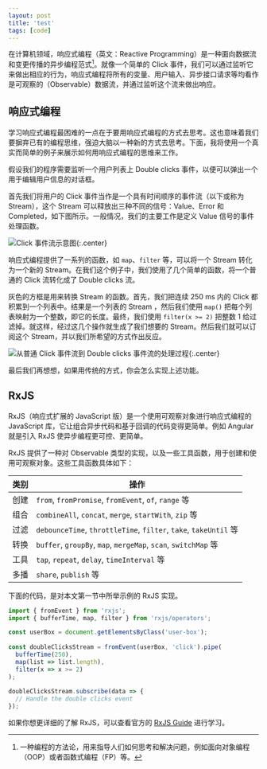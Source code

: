 ```yaml
---
layout: post
title: 'test'
tags: [code]
---
```



在计算机领域，响应式编程（英文：Reactive Programming）是一种面向数据流和变更传播的异步编程范式[^1]。就像一个简单的 Click 事件，我们可以通过监听它来做出相应的行为，响应式编程将所有的变量、用户输入、异步接口请求等均看作是可观察的（Observable）数据流，并通过监听这个流来做出响应。

## 响应式编程

学习响应式编程最困难的一点在于要用响应式编程的方式去思考。这也意味着我们要摒弃已有的编程思维，强迫大脑以一种新的方式去思考。下面，我将使用一个真实而简单的例子来展示如何用响应式编程的思维来工作。

假设我们的程序需要监听一个用户列表上 Double clicks 事件，以便可以弹出一个用于编辑用户信息的对话框。

首先我们将用户的 Click 事件当作是一个具有时间顺序的事件流（以下或称为 Stream），这个 Stream 可以释放出三种不同的信号：Value、Error 和 Completed，如下图所示。一般情况，我们的主要工作是定义 Value 信号的事件处理函数。

![Click 事件流示意图]({{site.img_url}}/2019-rx-stream-concept.png){:.center}

响应式编程提供了一系列的函数，如 `map`、`filter` 等，可以将一个 Stream 转化为一个新的 Stream。在我们这个例子中，我们使用了几个简单的函数，将一个普通的 Click 流转化成了 Double clicks 流。

灰色的方框是用来转换 Stream 的函数。首先，我们把连续 250 ms 内的 Click 都积累到一个列表中。结果是一个列表的 Stream ，然后我们使用 `map()` 把每个列表映射为一个整数，即它的长度。最终，我们使用 `filter(x >= 2)` 把整数 1 给过滤掉。就这样，经过这几个操作就生成了我们想要的 Stream。然后我们就可以订阅这个 Stream，并以我们所希望的方式作出反应。

![从普通 Click 事件流到 Double clicks 事件流的处理过程]({{site.img_url}}/2019-rx-multiple-clicks-stream.png){:.center}

最后我们再想想，如果用传统的方式，你会怎么实现上述功能。


## RxJS

RxJS（响应式扩展的 JavaScript 版）是一个使用可观察对象进行响应式编程的 JavaScript 库，它让组合异步代码和基于回调的代码变得更简单。例如 Angular 就是引入 RxJS 使异步编程更可控、更简单。

RxJS 提供了一种对 Observable 类型的实现，以及一些工具函数，用于创建和使用可观察对象。这些工具函数具体如下：

| 类别          | 操作                                                  |
| :-----------: | ----------------------------------------------------- |
| 创建          | `from`, `fromPromise`, `fromEvent`, `of`, `range` 等  |
| 组合          | `combineAll`, `concat`, `merge`, `startWith`, `zip` 等   |
| 过滤          | `debounceTime`, `throttleTime`, `filter`, `take`, `takeUntil` 等 |
| 转换          | `buffer`, `groupBy`, `map`, `mergeMap`, `scan`, `switchMap` 等           |
| 工具          | `tap`, `repeat`, `delay`, `timeInterval` 等            |
| 多播          | `share`, `publish` 等                                 |


下面的代码，是对本文第一节中所举示例的 RxJS 实现。

```ts
import { fromEvent } from 'rxjs';
import { bufferTime, map, filter } from 'rxjs/operators';

const userBox = document.getElementsByClass('user-box');
 
const doubleClicksStream = fromEvent(userBox, 'click').pipe(
  bufferTime(250),
  map(list => list.length),
  filter(x => x >= 2)
);
 
doubleClicksStream.subscribe(data => {
  // Handle the double clicks event
});
```

如果你想更详细的了解 RxJS，可以查看官方的 [RxJS Guide](https://rxjs.dev/guide/overview) 进行学习。

[^1]: 一种编程的方法论，用来指导人们如何思考和解决问题，例如面向对象编程（OOP）或者函数式编程（FP）等。